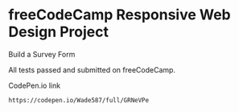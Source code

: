 # freeCodeCamp Responsive Web Design Project

Build a Survey Form

All tests passed and submitted on freeCodeCamp.

CodePen.io link
``` 
https://codepen.io/Wade587/full/GRNeVPe
```
